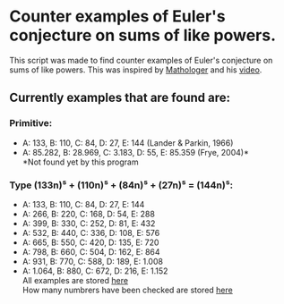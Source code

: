 # Counter examples of Euler's conjecture on sums of like powers.   
This script was made to find counter examples of Euler's conjecture on sums of like powers. This was inspired by [Mathologer](https://www.youtube.com/c/Mathologer) and his [video](https://www.youtube.com/watch?v=AO-W5aEJ3Wg&t=1161s).
## Currently examples that are found are:  
### Primitive:   
* A: 133, B: 110, C: 84, D: 27, E: 144 (Lander & Parkin, 1966)
* A: 85.282, B: 28.969, C: 3.183, D: 55, E: 85.359 (Frye, 2004)*   
*Not found yet by this program
### Type (133n)⁵ + (110n)⁵ + (84n)⁵ + (27n)⁵ = (144n)⁵:   
* A: 133, B: 110, C: 84, D: 27, E: 144
* A: 266, B: 220, C: 168, D: 54, E: 288
* A: 399, B: 330, C: 252, D: 81, E: 432
* A: 532, B: 440, C: 336, D: 108, E: 576
* A: 665, B: 550, C: 420, D: 135, E: 720
* A: 798, B: 660, C: 504, D: 162, E: 864
* A: 931, B: 770, C: 588, D: 189, E: 1.008
* A: 1.064, B: 880, C: 672, D: 216, E: 1.152     
All examples are stored [here](https://github.com/Kirill-iceland/counter_examples/blob/master/data/pow5.json)  
How many numbrers have been checked are stored [here](https://github.com/Kirill-iceland/counter_examples/blob/master/data/info_pow5.json)
